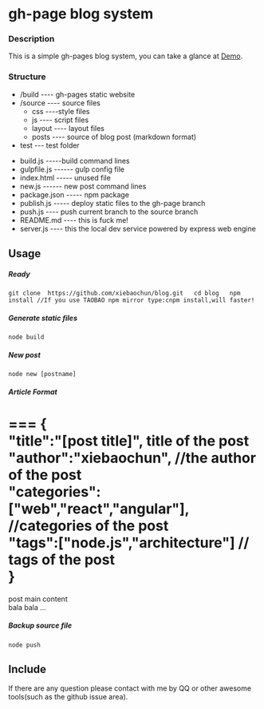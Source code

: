 # gh-page blog system

### Description
This is a simple gh-pages blog system, you can take a glance at [Demo](http://xiebaochun.github.io/blog).

### Structure
	
+ /build ---- gh-pages static website
+ /source ---- source files
	- css ----style files
	- js ---- script files
	- layout ---- layout files
	- posts ---- source of blog post (markdown format)
+ test --- test folder
- build.js -----build command lines
- gulpfile.js ------ gulp config file
- index.html ----- unused file
- new.js ------ new post command lines
- package.json ----- npm package
- publish.js ----- deploy static files to the gh-page branch
- push.js ---- push current branch to the source branch
- README.md ---- this is fuck me!
- server.js ---- this the local dev service powered by express web engine

## Usage

##### Ready

`git clone  https://github.com/xiebaochun/blog.git  
cd blog  
npm install //If you use TAOBAO npm mirror type:cnpm install,will faster!  
`
##### Generate static files

`node build`

##### New post

`node new [postname]`

##### Article Format
===
{  
    "title":"[post title]", title of the post  
    "author":"xiebaochun", //the author of the post   
    "categories":["web","react","angular"],  //categories of the post  
    "tags":["node.js","architecture"] // tags of the post  
}   
===
post main content  
bala bala ... 


##### Backup source file
`node push`

## Include
If there are any question please contact with me by QQ or other awesome tools(such as the github issue area).

